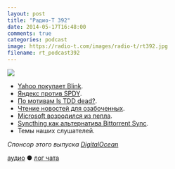 ```yaml
---
layout: post
title: "Радио-Т 392"
date: 2014-05-17T16:48:00
comments: true
categories: podcast
image: https://radio-t.com/images/radio-t/rt392.jpg
filename: rt_podcast392
---
```

![](https://radio-t.com/images/radio-t/rt392.jpg)

* [Yahoo покупает Blink](http://techcrunch.com/2014/05/13/yahoo-acquires-self-destructing-messaging-app-blink-which-will-soon-disappear/).
* [Яндекс против SPDY](http://habrahabr.ru/company/yandex/blog/222951/).
* [По мотивам Is TDD dead?](http://www.youtube.com/watch?v=JoTB2mcjU7w).
* [Чтение новостей для озабоченных](https://guardianproject.info/apps/courier/).
* [Microsoft возродился из пепла](http://www.businessinsider.com/nadella-builds-new-microsoft-in-3-months-2014-5).
* [Syncthing как альтернатива Bittorrent Sync](http://prsm.tc/YdrIrJ).
* Темы наших слушателей.

_Спонсор этого выпуска [DigitalOcean](https://www.digitalocean.com)_

[аудио](http://cdn.radio-t.com/rt_podcast392.mp3) ● [лог чата](http://chat.radio-t.com/logs/radio-t-392.html)
<audio src="http://cdn.radio-t.com/rt_podcast392.mp3" preload="none"></audio>

